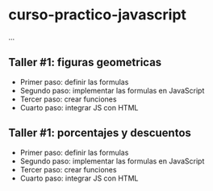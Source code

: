 # curso-practico-javascript

...

## Taller #1: figuras geometricas

- Primer paso: definir las formulas
- Segundo paso: implementar las formulas en JavaScript
- Tercer paso: crear funciones
- Cuarto paso: integrar JS con HTML

## Taller #1: porcentajes y descuentos

- Primer paso: definir las formulas
- Segundo paso: implementar las formulas en JavaScript
- Tercer paso: crear funciones
- Cuarto paso: integrar JS con HTML